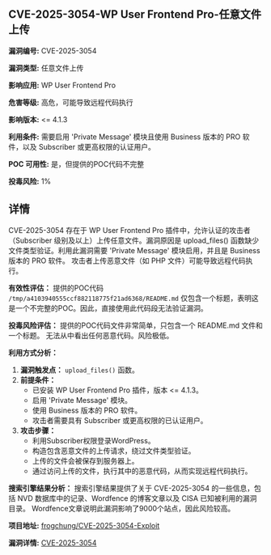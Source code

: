 ## CVE-2025-3054-WP User Frontend Pro-任意文件上传

**漏洞编号:** CVE-2025-3054

**漏洞类型:** 任意文件上传

**影响应用:** WP User Frontend Pro

**危害等级:** 高危，可能导致远程代码执行

**影响版本:** <= 4.1.3

**利用条件:** 需要启用 'Private Message' 模块且使用 Business 版本的 PRO 软件，以及 Subscriber 或更高权限的认证用户。

**POC 可用性:** 是，但提供的POC代码不完整

**投毒风险:** 1%

## 详情

CVE-2025-3054 存在于 WP User Frontend Pro 插件中，允许认证的攻击者（Subscriber 级别及以上）上传任意文件。漏洞原因是 upload_files() 函数缺少文件类型验证。利用此漏洞需要 'Private Message' 模块启用，并且是 Business 版本的 PRO 软件。 攻击者上传恶意文件（如 PHP 文件）可能导致远程代码执行。 

**有效性评估：**
提供的POC代码 `/tmp/a4103940555ccf882118775f21ad6368/README.md` 仅包含一个标题，表明这是一个不完整的POC。因此，直接使用此代码段无法验证漏洞。

**投毒风险评估：**
提供的POC代码文件非常简单，只包含一个 README.md 文件和一个标题。 无法从中看出任何恶意代码。风险极低。

**利用方式分析：**
1.  **漏洞触发点：** `upload_files()` 函数。
2.  **前提条件：**
    *   已安装 WP User Frontend Pro 插件，版本 <= 4.1.3。
    *   启用 'Private Message' 模块。
    *   使用 Business 版本的 PRO 软件。
    *   攻击者需要具有 Subscriber 或更高权限的已认证用户。
3.  **攻击步骤：**
    *   利用Subscriber权限登录WordPress。
    *   构造包含恶意文件的上传请求，绕过文件类型验证。
    *   上传的文件会被保存到服务器上。
    *   通过访问上传的文件，执行其中的恶意代码，从而实现远程代码执行。

**搜索引擎结果分析：**
搜索引擎结果提供了关于 CVE-2025-3054 的一些信息，包括 NVD 数据库中的记录、Wordfence 的博客文章以及 CISA 已知被利用的漏洞目录。 Wordfence文章说明此漏洞影响了9000个站点，因此风险较高。 

**项目地址:** [frogchung/CVE-2025-3054-Exploit](https://github.com/frogchung/CVE-2025-3054-Exploit)

**漏洞详情:** [CVE-2025-3054](https://nvd.nist.gov/vuln/detail/CVE-2025-3054)